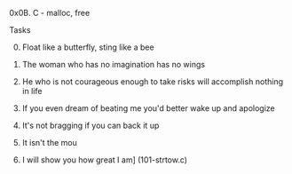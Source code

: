 0x0B. C - malloc, free

Tasks

0. Float like a butterfly, sting like a bee


1. The woman who has no imagination has no wings


2. He who is not courageous enough to take risks will accomplish nothing in life


3. If you even dream of beating me you'd better wake up and apologize


4. It's not bragging if you can back it up


5. It isn't the mou


6. I will show you how great I am] (101-strtow.c)

